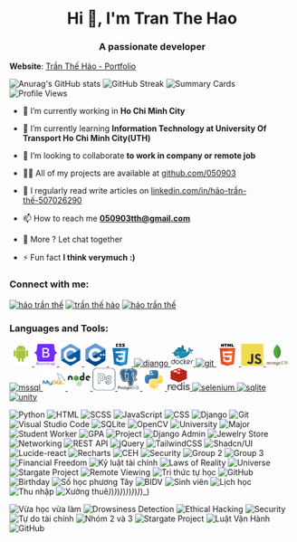 

<h1 align="center">Hi 👋, I'm Tran The Hao</h1>
<h3 align="center">A passionate developer</h3>

**Website**: [Trần Thế Hảo - Portfolio](https://sites.google.com/view/tranthehaoportfolio)

![Anurag's GitHub stats](https://github-readme-stats.vercel.app/api?username=050903&show_icons=true&theme=radical)
![GitHub Streak](https://github-readme-streak-stats.herokuapp.com/?user=050903&theme=radical)
![Summary Cards](https://github-profile-summary-cards.vercel.app/api/cards/profile-details?username=050903&theme=default)
![Profile Views](https://komarev.com/ghpvc/?username=050903&color=blue)

- 🔭 I’m currently working in **Ho Chi Minh City**

- 🌱 I’m currently learning **Information Technology at University Of Transport Ho Chi Minh City(UTH)**

- 👯 I’m looking to collaborate **to work in company or remote job**

- 👨‍💻 All of my projects are available at [github.com/050903](github.com/050903)

- 📝 I regularly read write articles on [linkedin.com/in/hảo-trần-thế-507026290](linkedin.com/in/hảo-trần-thế-507026290)

- 📫 How to reach me **050903tth@gmail.com**

- 📄 More ? Let chat together

- ⚡ Fun fact **I think verymuch :)**

<h3 align="left">Connect with me:</h3>
<p align="left">
<a href="https://linkedin.com/in/hảo trần thế" target="blank"><img align="center" src="https://raw.githubusercontent.com/rahuldkjain/github-profile-readme-generator/master/src/images/icons/Social/linked-in-alt.svg" alt="hảo trần thế" height="30" width="40" /></a>
<a href="https://fb.com/trần thế hảo" target="blank"><img align="center" src="https://raw.githubusercontent.com/rahuldkjain/github-profile-readme-generator/master/src/images/icons/Social/facebook.svg" alt="trần thế hảo" height="30" width="40" /></a>
<a href="https://www.youtube.com/c/hảo trần thế" target="blank"><img align="center" src="https://raw.githubusercontent.com/rahuldkjain/github-profile-readme-generator/master/src/images/icons/Social/youtube.svg" alt="hảo trần thế" height="30" width="40" /></a>
</p>

<h3 align="left">Languages and Tools:</h3>
<p align="left"> <a href="https://developer.android.com" target="_blank" rel="noreferrer"> <img src="https://raw.githubusercontent.com/devicons/devicon/master/icons/android/android-original-wordmark.svg" alt="android" width="40" height="40"/> </a> <a href="https://getbootstrap.com" target="_blank" rel="noreferrer"> <img src="https://raw.githubusercontent.com/devicons/devicon/master/icons/bootstrap/bootstrap-plain-wordmark.svg" alt="bootstrap" width="40" height="40"/> </a> <a href="https://www.cprogramming.com/" target="_blank" rel="noreferrer"> <img src="https://raw.githubusercontent.com/devicons/devicon/master/icons/c/c-original.svg" alt="c" width="40" height="40"/> </a> <a href="https://www.w3schools.com/cpp/" target="_blank" rel="noreferrer"> <img src="https://raw.githubusercontent.com/devicons/devicon/master/icons/cplusplus/cplusplus-original.svg" alt="cplusplus" width="40" height="40"/> </a> <a href="https://www.w3schools.com/css/" target="_blank" rel="noreferrer"> <img src="https://raw.githubusercontent.com/devicons/devicon/master/icons/css3/css3-original-wordmark.svg" alt="css3" width="40" height="40"/> </a> <a href="https://www.djangoproject.com/" target="_blank" rel="noreferrer"> <img src="https://cdn.worldvectorlogo.com/logos/django.svg" alt="django" width="40" height="40"/> </a> <a href="https://www.docker.com/" target="_blank" rel="noreferrer"> <img src="https://raw.githubusercontent.com/devicons/devicon/master/icons/docker/docker-original-wordmark.svg" alt="docker" width="40" height="40"/> </a> <a href="https://git-scm.com/" target="_blank" rel="noreferrer"> <img src="https://www.vectorlogo.zone/logos/git-scm/git-scm-icon.svg" alt="git" width="40" height="40"/> </a> <a href="https://www.w3.org/html/" target="_blank" rel="noreferrer"> <img src="https://raw.githubusercontent.com/devicons/devicon/master/icons/html5/html5-original-wordmark.svg" alt="html5" width="40" height="40"/> </a> <a href="https://developer.mozilla.org/en-US/docs/Web/JavaScript" target="_blank" rel="noreferrer"> <img src="https://raw.githubusercontent.com/devicons/devicon/master/icons/javascript/javascript-original.svg" alt="javascript" width="40" height="40"/> </a> <a href="https://www.mongodb.com/" target="_blank" rel="noreferrer"> <img src="https://raw.githubusercontent.com/devicons/devicon/master/icons/mongodb/mongodb-original-wordmark.svg" alt="mongodb" width="40" height="40"/> </a> <a href="https://www.microsoft.com/en-us/sql-server" target="_blank" rel="noreferrer"> <img src="https://www.svgrepo.com/show/303229/microsoft-sql-server-logo.svg" alt="mssql" width="40" height="40"/> </a> <a href="https://www.mysql.com/" target="_blank" rel="noreferrer"> <img src="https://raw.githubusercontent.com/devicons/devicon/master/icons/mysql/mysql-original-wordmark.svg" alt="mysql" width="40" height="40"/> </a> <a href="https://nodejs.org" target="_blank" rel="noreferrer"> <img src="https://raw.githubusercontent.com/devicons/devicon/master/icons/nodejs/nodejs-original-wordmark.svg" alt="nodejs" width="40" height="40"/> </a> <a href="https://www.photoshop.com/en" target="_blank" rel="noreferrer"> <img src="https://raw.githubusercontent.com/devicons/devicon/master/icons/photoshop/photoshop-line.svg" alt="photoshop" width="40" height="40"/> </a> <a href="https://www.postgresql.org" target="_blank" rel="noreferrer"> <img src="https://raw.githubusercontent.com/devicons/devicon/master/icons/postgresql/postgresql-original-wordmark.svg" alt="postgresql" width="40" height="40"/> </a> <a href="https://www.python.org" target="_blank" rel="noreferrer"> <img src="https://raw.githubusercontent.com/devicons/devicon/master/icons/python/python-original.svg" alt="python" width="40" height="40"/> </a> <a href="https://redis.io" target="_blank" rel="noreferrer"> <img src="https://raw.githubusercontent.com/devicons/devicon/master/icons/redis/redis-original-wordmark.svg" alt="redis" width="40" height="40"/> </a> <a href="https://www.selenium.dev" target="_blank" rel="noreferrer"> <img src="https://raw.githubusercontent.com/detain/svg-logos/780f25886640cef088af994181646db2f6b1a3f8/svg/selenium-logo.svg" alt="selenium" width="40" height="40"/> </a> <a href="https://www.sqlite.org/" target="_blank" rel="noreferrer"> <img src="https://www.vectorlogo.zone/logos/sqlite/sqlite-icon.svg" alt="sqlite" width="40" height="40"/> </a> <a href="https://unity.com/" target="_blank" rel="noreferrer"> <img src="https://www.vectorlogo.zone/logos/unity3d/unity3d-icon.svg" alt="unity" width="40" height="40"/> </a> </p>

![Python](https://img.shields.io/badge/Python-2.2%25-yellow?logo=python) ![HTML](https://img.shields.io/badge/HTML-63.8%25-orange?logo=html5) ![SCSS](https://img.shields.io/badge/SCSS-19.9%25-pink?logo=sass) ![JavaScript](https://img.shields.io/badge/JavaScript-9.6%25-yellow?logo=javascript) ![CSS](https://img.shields.io/badge/CSS-4.5%25-blue?logo=css3) ![Django](https://img.shields.io/badge/Framework-Django-green?logo=django) ![Git](https://img.shields.io/badge/VersionControl-Git-red?logo=git) ![Visual Studio Code](https://img.shields.io/badge/Editor-VS_Code-blue?logo=visualstudiocode) ![SQLite](https://img.shields.io/badge/Database-SQLite-lightgrey?logo=sqlite) ![OpenCV](https://img.shields.io/badge/OpenCV-Used-informational?logo=opencv) ![University](https://img.shields.io/badge/ĐH-GTVT%20TP.HCM-green) ![Major](https://img.shields.io/badge/Ngành-CNTT-blue) ![Student Worker](https://img.shields.io/badge/WorkStudy-Vừa%20học%20vừa%20làm-important) ![GPA](https://img.shields.io/badge/Học_lực-Bình_thường-lightgrey) ![Project](https://img.shields.io/badge/Dự_án-Phát_hiện_buồn_ngủ_(EAR/Yawn)-blue?logo=eyeem) ![Django Admin](https://img.shields.io/badge/Admin-Customized-orange?logo=django) ![Jewelry Store](https://img.shields.io/badge/Dự_án-Cửa_hàng_trang_sức-red?logo=ruby) ![Networking](https://img.shields.io/badge/Dự_án-Thiết_kế_mạng_cơ_sở-university?logo=cisco) ![REST API](https://img.shields.io/badge/API-REST_framework-blue?logo=fastapi) ![jQuery](https://img.shields.io/badge/JavaScript-jQuery-green?logo=jquery) ![TailwindCSS](https://img.shields.io/badge/UI-TailwindCSS-0ea5e9?logo=tailwindcss) ![Shadcn/UI](https://img.shields.io/badge/Components-shadcn/ui-informational) ![Lucide-react](https://img.shields.io/badge/Icons-lucide--react-lightblue) ![Recharts](https://img.shields.io/badge/Charts-Recharts-orange) ![CEH](https://img.shields.io/badge/CEH-Chứng_chỉ_Ethical_Hacking-red?logo=hackaday) ![Security](https://img.shields.io/badge/Quan_tâm-Bảo_mật-anonymous?logo=protonvpn) ![Group 2](https://img.shields.io/badge/Nhóm-2_Employers-darkgreen) ![Group 3](https://img.shields.io/badge/Nhóm-3_Luật_Phát_Triển-blueviolet) ![Financial Freedom](https://img.shields.io/badge/Mục_tiêu-Tự_do_tài_chính-yellowgreen) ![Kỷ luật tài chính](https://img.shields.io/badge/Tư_duy-Kỷ_luật_tài_chính-important) ![Laws of Reality](https://img.shields.io/badge/Nghiên_cứu-Quy_luật_hiện_thực-lightgrey) ![Universe](https://img.shields.io/badge/Vũ_trụ-How_it_works-deepskyblue?logo=nasa) ![Stargate Project](https://img.shields.io/badge/Nghiên_cứu-Stargate_Project-purple?logo=nasa) ![Remote Viewing](https://img.shields.io/badge/Ngoại_cảm-Remote_Viewing-important) ![Tri thức tự học](https://img.shields.io/badge/Hành_trình-Tự_học_-_Chiêm_niệm-orange?logo=readme) ![GitHub](https://img.shields.io/badge/GitHub-050903-black?logo=github) ![Birthday](https://img.shields.io/badge/Sinh_nhật-09/05/2003-red?logo=cakephp) ![Số học phương Tây](https://img.shields.io/badge/Numerology-Hệ_Pythagoras-blue) ![BIDV](https://img.shields.io/badge/Ngân_hàng-BIDV-informational?logo=mastercard) ![Sinh viên](https://img.shields.io/badge/Trạng_thái-Sinh_viên-active) ![Lịch học](https://img.shields.io/badge/Học-4~5_buổi/tuần-blue) ![Thu nhập](https://img.shields.io/badge/Thu_nhập-2~7_triệu/tháng-lightgrey) ![Xưởng thuê](https://img.shields.io/badge/Nơi_làm_việc)_)_)_)_)_)_)_)_)_)_)_)_)_)

![Vừa học vừa làm](https://img.shields.io/badge/WorkStudy-Vừa%20học%20vừa%20làm-important)
![Drowsiness Detection](https://img.shields.io/badge/Dự_án-Phát_hiện_buồn_ngủ-blue?logo=eyeem)
![Ethical Hacking](https://img.shields.io/badge/CEH-Chứng_chỉ_Ethical_Hacking-red?logo=hackaday)
![Security](https://img.shields.io/badge/Quan_tâm-Bảo_mật-orange?logo=protonvpn)
![Tự do tài chính](https://img.shields.io/badge/Mục_tiêu-Tự_do_tài_chính-yellowgreen)
![Nhóm 2 và 3](https://img.shields.io/badge/Nhóm-2_Employers_&_3_Luật_Phát_Triển-blueviolet)
![Stargate Project](https://img.shields.io/badge/Nghiên_cứu-Stargate_Project_(CIA)-purple?logo=nasa)
![Luật Vận Hành](https://img.shields.io/badge/Tư_duy-Luật_vận_hành_cuộc_sống-lightgrey)
![GitHub](https://img.shields.io/badge/GitHub-050903-black?logo=github)
